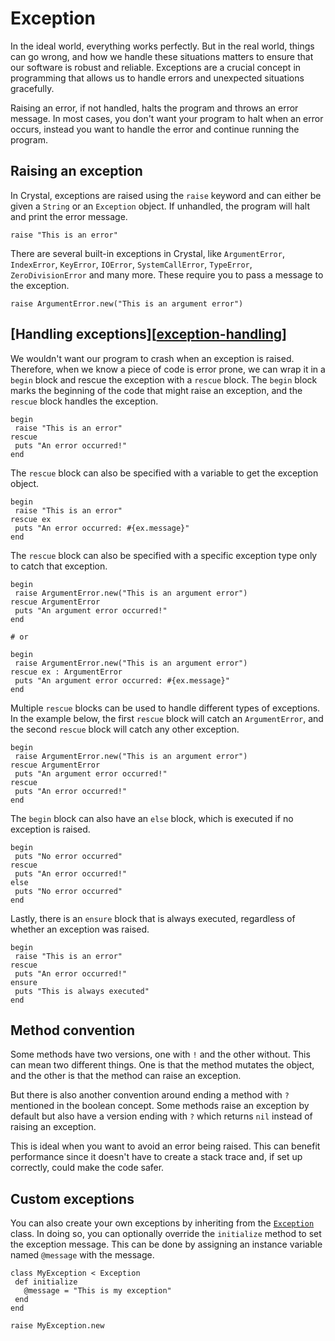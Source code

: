 # Exception

In the ideal world, everything works perfectly.
But in the real world, things can go wrong, and how we handle these situations matters to ensure that our software is robust and reliable.
Exceptions are a crucial concept in programming that allows us to handle errors and unexpected situations gracefully.

Raising an error, if not handled, halts the program and throws an error message.
In most cases, you don't want your program to halt when an error occurs, instead you want to handle the error and continue running the program.

## Raising an exception

In Crystal, exceptions are raised using the `raise` keyword and can either be given a `String` or an `Exception` object.
If unhandled, the program will halt and print the error message.

```crystal
raise "This is an error"
```

There are several built-in exceptions in Crystal, like `ArgumentError`, `IndexError`, `KeyError`, `IOError`, `SystemCallError`, `TypeError`, `ZeroDivisionError` and many more.
These require you to pass a message to the exception.

```crystal
raise ArgumentError.new("This is an argument error")
```

## [Handling exceptions][[exception-handling]]

We wouldn't want our program to crash when an exception is raised.
Therefore, when we know a piece of code is error prone, we can wrap it in a `begin` block and rescue the exception with a `rescue` block.
The `begin` block marks the beginning of the code that might raise an exception, and the `rescue` block handles the exception.

```crystal
begin
 raise "This is an error"
rescue
 puts "An error occurred!"
end
```

The `rescue` block can also be specified with a variable to get the exception object.

```crystal
begin
 raise "This is an error"
rescue ex
 puts "An error occurred: #{ex.message}"
end
```

The `rescue` block can also be specified with a specific exception type only to catch that exception.

```crystal
begin
 raise ArgumentError.new("This is an argument error")
rescue ArgumentError
 puts "An argument error occurred!"
end

# or

begin
 raise ArgumentError.new("This is an argument error")
rescue ex : ArgumentError
 puts "An argument error occurred: #{ex.message}"
end
```

Multiple `rescue` blocks can be used to handle different types of exceptions.
In the example below, the first `rescue` block will catch an `ArgumentError`, and the second `rescue` block will catch any other exception.

```crystal
begin
 raise ArgumentError.new("This is an argument error")
rescue ArgumentError
 puts "An argument error occurred!"
rescue
 puts "An error occurred!"
end
```

The `begin` block can also have an `else` block, which is executed if no exception is raised.

```crystal
begin
 puts "No error occurred"
rescue
 puts "An error occurred!"
else
 puts "No error occurred"
end
```

Lastly, there is an `ensure` block that is always executed, regardless of whether an exception was raised.

```crystal
begin
 raise "This is an error"
rescue
 puts "An error occurred!"
ensure
 puts "This is always executed"
end
```

## Method convention

Some methods have two versions, one with `!` and the other without.
This can mean two different things.
One is that the method mutates the object, and the other is that the method can raise an exception.

But there is also another convention around ending a method with `?` mentioned in the boolean concept.
Some methods raise an exception by default but also have a version ending with `?` which returns `nil` instead of raising an exception.

This is ideal when you want to avoid an error being raised. 
This can benefit performance since it doesn't have to create a stack trace and, if set up correctly, could make the code safer.

## Custom exceptions

You can also create your own exceptions by inheriting from the [`Exception`][exception] class.
In doing so, you can optionally override the `initialize` method to set the exception message.
This can be done by assigning an instance variable named `@message` with the message.

```crystal
class MyException < Exception
 def initialize
   @message = "This is my exception"
 end
end

raise MyException.new
```

[exception-handling]: https://crystal-lang.org/reference/syntax_and_semantics/exception_handling.html
[exception]: https://crystal-lang.org/api/Exception.html

